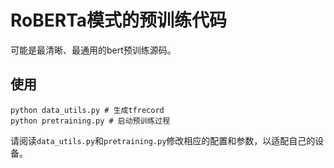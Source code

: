 # RoBERTa模式的预训练代码

可能是最清晰、最通用的bert预训练源码。

## 使用
```
python data_utils.py # 生成tfrecord
python pretraining.py # 启动预训练过程
```

请阅读`data_utils.py`和`pretraining.py`修改相应的配置和参数，以适配自己的设备。
